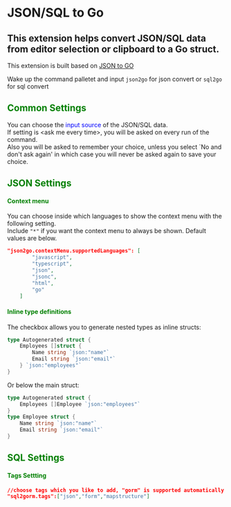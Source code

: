 # JSON/SQL to Go  

## This extension helps convert JSON/SQL data from editor selection or clipboard to a Go struct.

This extension is built based on [JSON to GO](https://marketplace.visualstudio.com/items?itemName=maracko.json-to-go)

Wake up the command palletet and input ```json2go``` for json convert or ```sql2go``` for sql convert

## <font color="green">Common Settings</font>

You can choose the <font color="blue">input source</font> of the JSON/SQL data.  
If setting is \<ask me every time\>, you will be asked on every run of the command.  
Also you will be asked to remember your choice, unless you select `No and don't ask again' in which case you will never be asked again to save your choice.  




## <font color="green">JSON Settings</font>

####  <font color="green">Context menu</font>

You can choose inside which languages to show the context menu with the following setting.  
Include `"*"` if you want the context menu to always be shown.
Default values are below.
```json
"json2go.contextMenu.supportedLanguages": [
        "javascript",
        "typescript",
        "json",
        "jsonc",
        "html",
        "go"
    ]
```

####  <font color="green">Inline type definitions</font>


The checkbox allows you to generate nested types as inline structs:

```go
type Autogenerated struct {
	Employees []struct {
		Name string `json:"name"`
		Email string `json:"email"`
	} `json:"employees"`
}
```

Or below the main struct:

```go
type Autogenerated struct {
	Employees []Employee `json:"employees"`
}
type Employee struct {
	Name string `json:"name"`
	Email string `json:"email"`
}
```

## <font color="green">SQL Settings</font>

#### <font color="green">Tags Settting</font>

```json
//choose tags which you like to add, "gorm" is supported automatically
"sql2gorm.tags":["json","form","mapstructure"] 

```